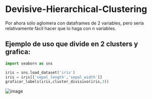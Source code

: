 # Devisive-Hierarchical-Clustering
Por ahora sólo aglomera con dataframes de 2 variables, pero sería relativamente fácil hacer que lo haga con n variables.

## Ejemplo de uso que divide en 2 clusters y grafica:

```py
import seaborn as sns

iris = sns.load_dataset('iris')
iris = iris[['sepal_length','sepal_width']]
graficar_labels(iris,cluster_divisivo(iris,3))
```
      
![image](https://user-images.githubusercontent.com/28678081/105900684-010fea80-5fe2-11eb-9ea0-d6f40afa998d.png)


